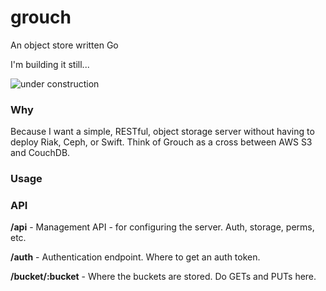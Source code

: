 # grouch
An object store written Go

I'm building it still...

![under construction](http://i.imgur.com/dkRBjaa.gif)

### Why

Because I want a simple, RESTful, object storage server without having to deploy Riak, Ceph, or Swift.  Think of Grouch as a cross between AWS S3 and CouchDB.

### Usage



### API

**/api** - Management API - for configuring the server.  Auth, storage, perms, etc.

**/auth** - Authentication endpoint.  Where to get an auth token.

**/bucket/:bucket** - Where the buckets are stored.  Do GETs and PUTs here.
